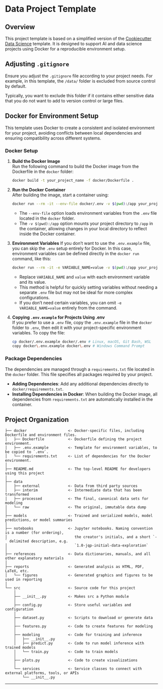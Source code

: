 # Data Project Template

## Overview
This project template is based on a simplified version of the [Cookiecutter Data Science](https://cookiecutter-data-science.drivendata.org) template. It is designed to support AI and data science projects using Docker for a reproducible environment setup.

## Adjusting `.gitignore`
Ensure you adjust the `.gitignore` file according to your project needs. For example, in this template, the `/data/` folder is excluded from source control by default.

Typically, you want to exclude this folder if it contains either sensitive data that you do not want to add to version control or large files.

## Docker for Environment Setup
This template uses Docker to create a consistent and isolated environment for your project, avoiding conflicts between local dependencies and ensuring compatibility across different systems.

### Docker Setup
1. **Build the Docker Image**  
   Run the following command to build the Docker image from the Dockerfile in the `docker` folder:
   ```bash
   docker build -t your_project_name -f docker/Dockerfile .
   ```

2. **Run the Docker Container**  
   After building the image, start a container using:
   ```bash
   docker run --rm -it --env-file docker/.env -v $(pwd):/app your_project_name
   ```
   - The `--env-file` option loads environment variables from the `.env` file located in the `docker` folder.
   - The `-v $(pwd):/app` option mounts your project directory to `/app` in the container, allowing changes in your local directory to reflect inside the Docker container.

3. **Environment Variables**
   If you don’t want to use the `.env.example` file, you can skip the `.env` setup entirely for Docker. In this case, environment variables can be defined directly in the `docker run` command, like this:
   ```bash
   docker run --rm -it -e VARIABLE_NAME=value -v $(pwd):/app your_project_name
   ```
   - Replace `VARIABLE_NAME` and `value` with each environment variable and its value.
   - This method is helpful for quickly setting variables without needing a separate `.env` file but may not be ideal for more complex configurations.
   - If you don’t need certain variables, you can omit `-e VARIABLE_NAME=value` entirely from the command.

4. **Copying `.env.example` for Projects Using .env**  
   If you prefer to use a `.env` file, copy the `.env.example` file in the `docker` folder to `.env`, then edit it with your project-specific environment variables. To copy the file:
   ```bash
   cp docker/.env.example docker/.env # Linux, macOS, Git Bash, WSL
   copy docker\.env.example docker\.env # Windows Command Prompt
   ```

### Package Dependencies
The dependencies are managed through a `requirements.txt` file located in the `docker` folder. This file specifies all packages required by your project.

- **Adding Dependencies**: Add any additional dependencies directly to `docker/requirements.txt`.
- **Installing Dependencies in Docker**: When building the Docker image, all dependencies from `requirements.txt` are automatically installed in the container.


## Project Organization

```
├── docker                   <- Docker-specific files, including Dockerfile and environment files.
│   ├── Dockerfile           <- Dockerfile defining the project environment.
│   ├── .env.example         <- Template for environment variables, to be copied to `.env`.
│   └── requirements.txt     <- List of dependencies for the Docker environment.
│
├── README.md                <- The top-level README for developers using this project
│
├── data
│   ├── external             <- Data from third party sources
│   ├── interim              <- Intermediate data that has been transformed
│   ├── processed            <- The final, canonical data sets for modeling
│   └── raw                  <- The original, immutable data dump
│
├── models                   <- Trained and serialized models, model predictions, or model summaries
│
├── notebooks                <- Jupyter notebooks. Naming convention is a number (for ordering),
│                               the creator's initials, and a short `-` delimited description, e.g.
│                               `1.0-jqp-initial-data-exploration`
│
├── references               <- Data dictionaries, manuals, and all other explanatory materials
│
├── reports                  <- Generated analysis as HTML, PDF, LaTeX, etc.
│   └── figures              <- Generated graphics and figures to be used in reporting
│
└── src                      <- Source code for this project
    │
    ├── __init__.py          <- Makes src a Python module
    │
    ├── config.py            <- Store useful variables and configuration
    │
    ├── dataset.py           <- Scripts to download or generate data
    │
    ├── features.py          <- Code to create features for modeling
    │
    ├── modeling             <- Code for training and inference
    │   ├── __init__.py 
    │   ├── predict.py       <- Code to run model inference with trained models          
    │   └── train.py         <- Code to train models
    │
    ├── plots.py             <- Code to create visualizations 
    │
    └── services             <- Service classes to connect with external platforms, tools, or APIs
        └── __init__.py 

```

--------